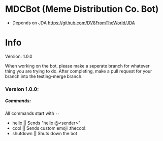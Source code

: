 # MDCBot (Meme Distribution Co. Bot)
- Depends on JDA https://github.com/DV8FromTheWorld/JDA

# Info

Version: 1.0.0

When working on the bot, please make a seperate branch for whatever thing you are trying to do. After completing, make a pull request for your branch into the testing-merge branch.


### Version 1.0.0:

##### Commands:
All commands start with `--`
* hello || Sends \"hello @\<sender>\"
* cool || Sends custom emoji :thecool:
* shutdown || Shuts down the bot
